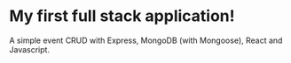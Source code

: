 # My first full stack application!

A simple event CRUD with Express, MongoDB (with Mongoose), React and Javascript.
